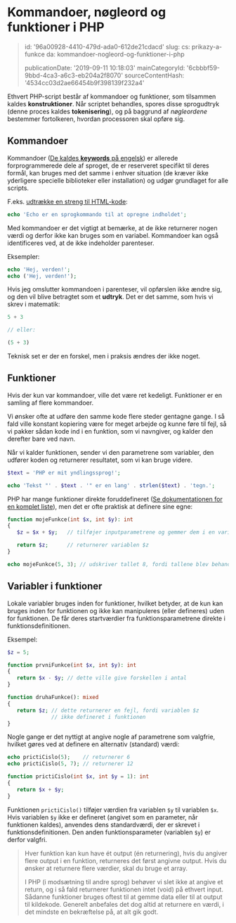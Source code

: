 Kommandoer, nøgleord og funktioner i PHP
========================================

> id: '96a00928-4410-479d-ada0-612de21cdacd'
> slug:
> 	cs: prikazy-a-funkce
> 	da: kommandoer-nogleord-og-funktioner-i-php
> 
> publicationDate: '2019-09-11 10:18:03'
> mainCategoryId: '6cbbbf59-9bbd-4ca3-a6c3-eb204a2f8070'
> sourceContentHash: '4534cc03d2ae66454b9f398139f232a4'

Ethvert PHP-script består af kommandoer og funktioner, som tilsammen kaldes **konstruktioner**. Når scriptet behandles, spores disse sprogudtryk (denne proces kaldes **tokenisering**), og på baggrund af *nøgleordene* bestemmer fortolkeren, hvordan processoren skal opføre sig.

Kommandoer
--------------------------

Kommandoer (<a href="https://www.php.net/manual/en/reserved.keywords.php">De kaldes **keywords** på engelsk</a>) er allerede forprogrammerede dele af sproget, de er reserveret specifikt til deres formål, kan bruges med det samme i enhver situation (de kræver ikke yderligere specielle biblioteker eller installation) og udgør grundlaget for alle scripts.

F.eks. <a href="/echo">udtrække en streng til HTML-kode</a>:

```php
echo 'Echo er en sprogkommando til at opregne indholdet';
```

Med kommandoer er det vigtigt at bemærke, at de ikke returnerer nogen værdi og derfor ikke kan bruges som en variabel. Kommandoer kan også identificeres ved, at de ikke indeholder parenteser.

Eksempler:

```php
echo 'Hej, verden!';
echo ('Hej, verden!');
```

Hvis jeg omslutter kommandoen i parenteser, vil opførslen ikke ændre sig, og den vil blive betragtet som et **udtryk**. Det er det samme, som hvis vi skrev i matematik:

```php
5 + 3

// eller:

(5 + 3)
```

Teknisk set er der en forskel, men i praksis ændres der ikke noget.

Funktioner
--------------------------

Hvis der kun var kommandoer, ville det være ret kedeligt. Funktioner er en samling af flere kommandoer.

Vi ønsker ofte at udføre den samme kode flere steder gentagne gange. I så fald ville konstant kopiering være for meget arbejde og kunne føre til fejl, så vi pakker sådan kode ind i en funktion, som vi navngiver, og kalder den derefter bare ved navn.

Når vi kalder funktionen, sender vi den parametrene som variabler, den udfører koden og returnerer resultatet, som vi kan bruge videre.

```php
$text = 'PHP er mit yndlingssprog!';

echo 'Tekst "' . $text . '" er en lang' . strlen($text) . 'tegn.';
```

PHP har mange funktioner direkte foruddefineret (<a href="/documentation">Se dokumentationen for en komplet liste</a>), men det er ofte praktisk at definere sine egne:

```php
function mojeFunkce(int $x, int $y): int
{
   $z = $x + $y;   // tilføjer inputparametrene og gemmer dem i en variabel

   return $z;      // returnerer variablen $z
}

echo mojeFunkce(5, 3); // udskriver tallet 8, fordi tallene blev behandlet af funktionen
```

Variabler i funktioner
--------------------------

Lokale variabler bruges inden for funktioner, hvilket betyder, at de kun kan bruges inden for funktionen og ikke kan manipuleres (eller defineres) uden for funktionen. De får deres startværdier fra funktionsparametrene direkte i funktionsdefinitionen.

Eksempel:

```php
$z = 5;

function prvniFunkce(int $x, int $y): int
{
   return $x - $y; // dette ville give forskellen i antal
}

function druhaFunkce(): mixed
{
   return $z; // dette returnerer en fejl, fordi variablen $z
              // ikke defineret i funktionen
}
```

Nogle gange er det nyttigt at angive nogle af parametrene som valgfrie, hvilket gøres ved at definere en alternativ (standard) værdi:

```php
echo prictiCislo(5);    // returnerer 6
echo prictiCislo(5, 7); // returnerer 12

function prictiCislo(int $x, int $y = 1): int
{
   return $x + $y;
}
```

Funktionen `prictiCislo()` tilføjer værdien fra variablen `$y` til variablen `$x`. Hvis variablen `$y` ikke er defineret (angivet som en parameter, når funktionen kaldes), anvendes dens standardværdi, der er skrevet i funktionsdefinitionen. Den anden funktionsparameter (variablen `$y`) er derfor valgfri.

> Hver funktion kan kun have ét output (én returnering), hvis du angiver flere output i en funktion, returneres det først angivne output. Hvis du ønsker at returnere flere værdier, skal du bruge et array.
>
> I PHP (i modsætning til andre sprog) behøver vi slet ikke at angive et return, og i så fald returnerer funktionen intet (void) på ethvert input. Sådanne funktioner bruges oftest til at gemme data eller til at output til kildekode. Generelt anbefales det dog altid at returnere en værdi, i det mindste en bekræftelse på, at alt gik godt.
